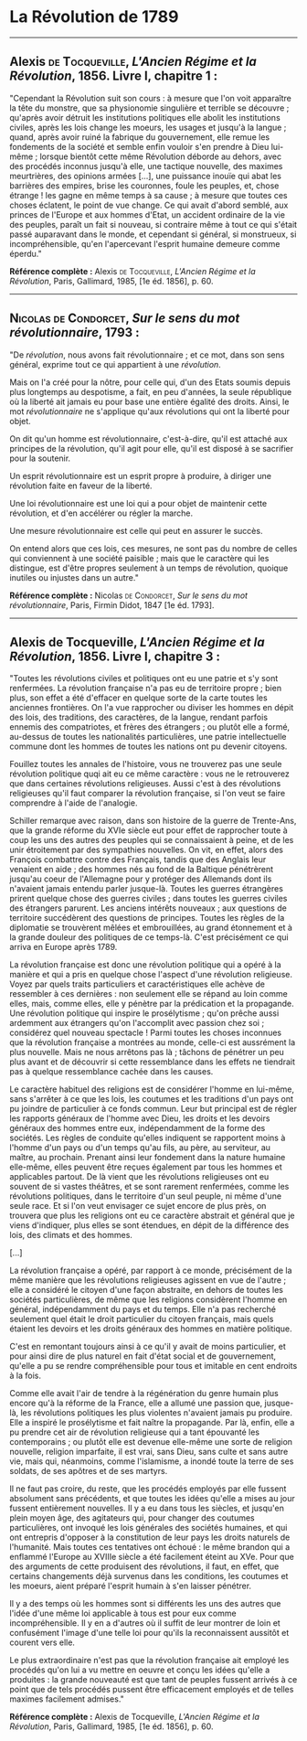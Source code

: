 # La Révolution de 1789

---

## Alexis <span style="font-variant: small-caps;">de Tocqueville</span>, *L'Ancien Régime et la Révolution*, 1856. Livre I, chapitre 1 :

"Cependant la Révolution suit son cours : à mesure que l'on voit apparaître la tête du monstre, que sa physionomie singulière et terrible se découvre ; qu'après avoir détruit les institutions politiques elle abolit les institutions civiles, après les lois change les moeurs, les usages et jusqu'à la langue ; quand, après avoir ruiné la fabrique du gouvernement, elle remue les fondements de la société et semble enfin vouloir s'en prendre à Dieu lui-même ; lorsque bientôt cette même Révolution déborde au dehors, avec des procédés inconnus jusqu'à elle, une tactique nouvelle, des maximes meurtrières, des opinions armées [...], une puissance inouïe qui abat les barrières des empires, brise les couronnes, foule les peuples, et, chose étrange ! les gagne en même temps à sa cause ; à mesure que toutes ces choses éclatent, le point de vue change. Ce qui avait d'abord semblé, aux princes de l'Europe et aux hommes d'Etat, un accident ordinaire de la vie des peuples, paraît un fait si nouveau, si contraire même à tout ce qui s'était passé auparavant dans le monde, et cependant si général, si monstrueux, si incompréhensible, qu'en l'apercevant l'esprit humaine demeure comme éperdu."

**Référence complète :** Alexis <span style="font-variant: small-caps;">de Tocqueville</span>, *L'Ancien Régime et la Révolution*, Paris, Gallimard, 1985, [1e éd. 1856], p. 60.

---

## <span style="font-variant: small-caps;">Nicolas de Condorcet</span>, *Sur le sens du mot révolutionnaire*, 1793 :

"De *révolution*, nous avons fait révolutionnaire ; et ce mot, dans son sens général, exprime tout ce qui appartient à une *révolution*.

Mais on l'a créé pour la nôtre, pour celle qui, d'un des Etats soumis depuis plus longtemps au despotisme, a fait, en peu d'années, la seule république où la liberté ait jamais eu pour base une entière égalité des droits. Ainsi, le mot *révolutionnaire* ne s'applique qu'aux révolutions qui ont la liberté pour objet.

On dit qu'un homme est révolutionnaire, c'est-à-dire, qu'il est attaché aux principes de la révolution, qu'il agit pour elle, qu'il est disposé à se sacrifier pour la soutenir.

Un esprit révolutionnaire est un esprit propre à produire, à diriger une révolution faite en faveur de la liberté.

Une loi révolutionnaire est une loi qui a pour objet de maintenir cette révolution, et d'en accélérer ou régler la marche.

Une mesure révolutionnaire est celle qui peut en assurer le succès.

On entend alors que ces lois, ces mesures, ne sont pas du nombre de celles qui conviennent à une société paisible ; mais que le caractère qui les distingue, est d'être propres seulement à un temps de révolution, quoique inutiles ou injustes dans un autre."

**Référence complète :** Nicolas <span style="font-variant: small-caps;">de Condorcet</span>, *Sur le sens du mot révolutionnaire*, Paris, Firmin Didot, 1847 [1e éd. 1793].

---

## Alexis de Tocqueville, *L'Ancien Régime et la Révolution*, 1856. Livre I, chapitre 3 :

"Toutes les révolutions civiles et politiques ont eu une patrie et s'y sont renfermées. La révolution française n'a pas eu de territoire propre ; bien plus, son effet a été d'effacer en quelque sorte de la carte toutes les anciennes frontières. On l'a vue rapprocher ou diviser les hommes en dépit des lois, des traditions, des caractères, de la langue, rendant parfois ennemis des compatriotes, et frères des étrangers ; ou plutôt elle a formé, au-dessus de toutes les nationalités particulières, une patrie intellectuelle commune dont les hommes de toutes les nations ont pu devenir citoyens.

Fouillez toutes les annales de l'histoire, vous ne trouverez pas une seule révolution politique quqi ait eu ce même caractère : vous ne le retrouverez que dans certaines révolutions religieuses. Aussi c'est à des révolutions religieuses qu'il faut comparer la révolution française, si l'on veut se faire comprendre à l'aide de l'analogie.

Schiller remarque avec raison, dans son histoire de la guerre de Trente-Ans, que la grande réforme du XVIe siècle eut pour effet de rapprocher toute à coup les uns des autres des peuples qui se connaissaient à peine, et de les unir étroitement par des sympathies nouvelles. On vit, en effet, alors des François combattre contre des Français, tandis que des Anglais leur venaient en aide ; des hommes nés au fond de la Baltique pénétrèrent jusqu'au coeur de l'Allemagne pour y protéger des Allemands dont ils n'avaient jamais entendu parler jusque-là. Toutes les guerres étrangères prirent quelque chose des guerres civiles ; dans toutes les guerres civiles des étrangers parurent. Les anciens intérêts nouveaux ; aux questions de territoire succédèrent des questions de principes. Toutes les règles de la diplomatie se trouvèrent mêlées et embrouillées, au grand étonnement et à la grande douleur des politiques de ce temps-là. C'est précisément ce qui arriva en Europe après 1789.

La révolution française est donc une révolution politique qui a opéré à la manière et qui a pris en quelque chose l'aspect d'une révolution religieuse. Voyez par quels traits particuliers et caractéristiques elle achève de ressembler à ces dernières : non seulement elle se répand au loin comme elles, mais, comme elles, elle y pénètre par la prédication et la propagande. Une révolution politique qui inspire le prosélytisme ; qu'on prêche aussi ardemment aux étrangers qu'on l'accomplit avec passion chez soi ; considérez quel nouveau spectacle ! Parmi toutes les choses inconnues que la révolution française a montrées au monde, celle-ci est aussrément la plus nouvelle. Mais ne nous arrêtons pas là ; tâchons de pénétrer un peu plus avant et de découvrir si cette ressemblance dans les effets ne tiendrait pas à quelque ressemblance cachée dans les causes.

Le caractère habituel des religions est de considérer l'homme en lui-même, sans s'arrêter à ce que les lois, les coutumes et les traditions d'un pays ont pu joindre de particulier à ce fonds commun. Leur but principal est de régler les rapports généraux de l'homme avec Dieu, les droits et les devoirs généraux des hommes entre eux, indépendamment de la forme des sociétés. Les règles de conduite qu'elles indiquent se rapportent moins à l'homme d'un pays ou d'un temps qu'au fils, au père, au serviteur, au maître, au prochain. Prenant ainsi leur fondement dans la nature humaine elle-même, elles peuvent être reçues également par tous les hommes et applicables partout. De là vient que les révolutions religieuses ont eu souvent de si vastes théâtres, et se sont rarement renfermées, comme les révolutions politiques, dans le territoire d'un seul peuple, ni même d'une seule race. Et si l'on veut envisager ce sujet encore de plus près, on trouvera que plus les religions ont eu ce caractère abstrait et général que je viens d'indiquer, plus elles se sont étendues, en dépit de la différence des lois, des climats et des hommes.

[...]

La révolution française a opéré, par rapport à ce monde, précisément de la même manière que les révolutions religieuses agissent en vue de l'autre ; elle a considéré le citoyen d'une façon abstraite, en dehors de toutes les sociétés particulières, de même que les religions considèrent l'homme en général, indépendamment du pays et du temps. Elle n'a pas recherché seulement quel était le droit particulier du citoyen français, mais quels étaient les devoirs et les droits généraux des hommes en matière politique.

C'est en remontant toujours ainsi à ce qu'il y avait de moins particulier, et pour ainsi dire de plus naturel en fait d'état social et de gouvernement, qu'elle a pu se rendre compréhensible pour tous et imitable en cent endroits à la fois.

Comme elle avait l'air de tendre à la régénération du genre humain plus encore qu'à la réforme de la France, elle a allumé une passion que, jusque-là, les révolutions politiques les plus violentes n'avaient jamais pu produire. Elle a inspiré le prosélytisme et fait naître la propagande. Par là, enfin, elle a pu prendre cet air de révolution religieuse qui a tant épouvanté les contemporains ; ou plutôt elle est devenue elle-même une sorte de religion nouvelle, religion imparfaite, il est vrai, sans Dieu, sans culte et sans autre vie, mais qui, néanmoins, comme l'islamisme, a inondé toute la terre de ses soldats, de ses apôtres et de ses martyrs.

Il ne faut pas croire, du reste, que les procédés employés par elle fussent absolument sans précédents, et que toutes les idées qu'elle a mises au jour fussent entièrement nouvelles. Il y a eu dans tous les siècles, et jusqu'en plein moyen âge, des agitateurs qui, pour changer des coutumes particulières, ont invoqué les lois générales des sociétés humaines, et qui ont entrepris d'opposer à la constitution de leur pays les droits naturels de l'humanité. Mais toutes ces tentatives ont échoué : le même brandon qui a enflammé l'Europe au XVIIIe siècle a été facilement éteint au XVe. Pour que des arguments de cette produisent des révolutions, il faut, en effet, que certains changements déjà survenus dans les conditions, les coutumes et les moeurs, aient préparé l'esprit humain à s'en laisser pénétrer.

Il y a des temps où les hommes sont si différents les uns des autres que l'idée d'une même loi applicable à tous est pour eux comme incompréhensible. Il y en a d'autres où il suffit de leur montrer de loin et confusément l'image d'une telle loi pour qu'ils la reconnaissent aussitôt et courent vers elle.

Le plus extraordinaire n'est pas que la révolution française ait employé les procédés qu'on lui a vu mettre en oeuvre et conçu les idées qu'elle a produites : la grande nouveauté est que tant de peuples fussent arrivés à ce point que de tels procédés pussent être efficacement employés et de telles maximes facilement admises."

**Référence complète :** Alexis de Tocqueville, *L'Ancien Régime et la Révolution*, Paris, Gallimard, 1985, [1e éd. 1856], p. 60.
